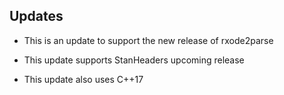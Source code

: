 ## Updates

- This is an update to support the new release of rxode2parse

- This update supports StanHeaders upcoming release

- This update also uses C++17

